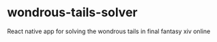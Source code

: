 # wondrous-tails-solver
React native app for solving the wondrous tails in final fantasy xiv online
